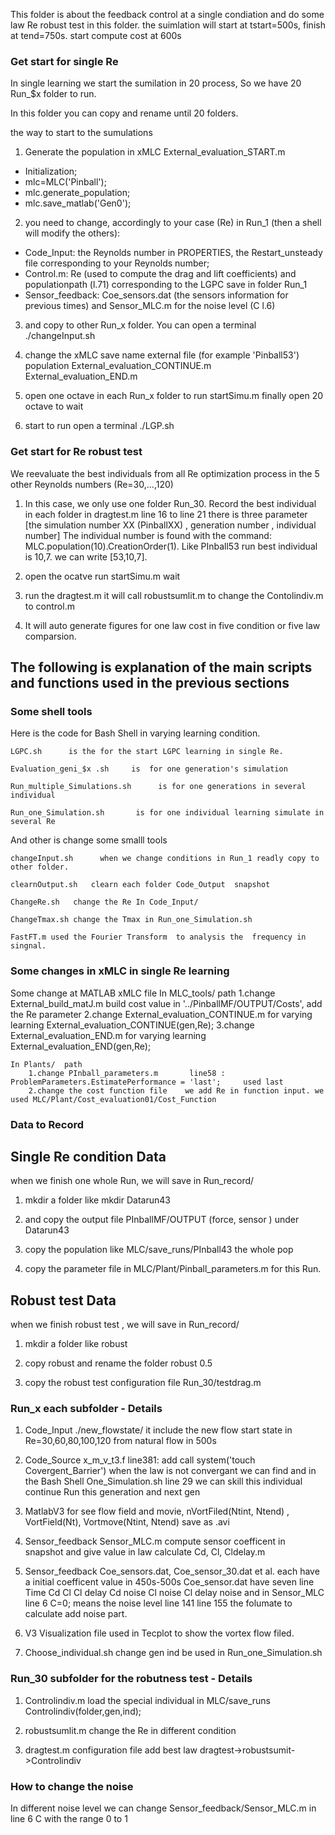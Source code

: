 This folder is about the feedback control at a single condiation
and do some law Re robust test in this folder.
the suimlation will start at tstart=500s,  finish at tend=750s. 
start compute cost at 600s


### Get start for single Re 

In single  learning we start the sumilation in 20 process, So we have 20 Run_$x   folder to run.

In this folder you can copy  and rename until 20 folders.

the way to start to the  sumulations 

1. Generate the population in xMLC External_evaluation_START.m
- Initialization;
- mlc=MLC('Pinball');
- mlc.generate_population;
- mlc.save_matlab('Gen0');

2. you need to change, accordingly to your case (Re) in Run\_1 (then a shell will modify the others):
- Code_Input: the Reynolds number in PROPERTIES, the Restart\_unsteady file corresponding to your Reynolds number;
- Control.m: Re (used to compute the drag and lift coefficients) and populationpath (l.71) corresponding to the LGPC save in folder Run_1 
- Sensor_feedback: Coe\_sensors.dat (the sensors information for previous times) and Sensor\_MLC.m for the noise level (C l.6)

3. and copy to other Run_x  folder. You can open a terminal    ./changeInput.sh

4. change the xMLC save name external file (for example 'Pinball53') population External\_evaluation\_CONTINUE.m External\_evaluation\_END.m 

5. open one octave in each Run_x folder to run      startSimu.m      finally open 20 octave to wait

6. start to run open a terminal    ./LGP.sh


### Get start for Re robust test
We reevaluate the best individuals from all Re optimization process in the 5 other Reynolds numbers (Re=30,...,120)

1. In this case, we only use one folder Run_30.
Record the best individual in each folder in dragtest.m  line 16 to line 21 
there is three parameter [the simulation number XX (PinballXX) ,  generation number , individual number] 
The individual number is found with the command: MLC.population(10).CreationOrder(1).
Like PInball53 run best individual is 10,7.  we can write [53,10,7].

2. open the ocatve run startSimu.m wait

3. run the dragtest.m it will call robustsumlit.m to change the Contolindiv.m to control.m 

4. It will auto generate figures for one law cost in five condition or five law comparsion.

## The following is explanation of the main scripts and functions used in the previous sections
### Some shell tools  

Here is the code for Bash Shell in varying learning condition.
    
    LGPC.sh      is the for the start LGPC learning in single Re.
    
    Evaluation_geni_$x .sh     is  for one generation's simulation 
    
    Run_multiple_Simulations.sh      is for one generations in several individual 

    Run_one_Simulation.sh       is for one individual learning simulate in several Re 

And other is change some smalll tools 

    changeInput.sh      when we change conditions in Run_1 readly copy to other folder.

    clearnOutput.sh   clearn each folder Code_Output  snapshot 

    ChangeRe.sh   change the Re In Code_Input/  
    
    ChangeTmax.sh change the Tmax in Run_one_Simulation.sh

    FastFT.m used the Fourier Transform  to analysis the  frequency in singnal.


### Some changes in xMLC  in single Re learning 

Some change at MATLAB xMLC file
    In MLC_tools/   path 
        1.change    External_build_matJ.m                 build cost value in '../PinballMF/OUTPUT/Costs', add the Re parameter
        2.change    External_evaluation_CONTINUE.m      for varying learning  External_evaluation_CONTINUE(gen,Re);
        3.change    External_evaluation_END.m                   for varying learning  External_evaluation_END(gen,Re);

    In Plants/  path
        1.change PInball_parameters.m       line58 :         ProblemParameters.EstimatePerformance = 'last';     used last
        2.change the cost function file    we add Re in function input. we used MLC/Plant/Cost_evaluation01/Cost_Function



### Data to Record

## Single Re condition Data
when we finish one whole Run, we will  save in Run_record/

1. mkdir a folder like mkdir Datarun43 

2. and copy the output file PInballMF/OUTPUT (force, sensor ) under Datarun43

3. copy the population like MLC/save_runs/PInball43 the whole pop

4. copy the parameter file in MLC/Plant/Pinball_parameters.m  for this Run.

## Robust test Data
when we finish robust test , we will  save in Run_record/

1. mkdir a folder like robust 

2. copy robust and rename the folder robust 0.5

3. copy the robust test configuration file Run_30/testdrag.m 


### Run_x    each  subfolder - Details

1. Code_Input       ./new_flowstate/   it include the new flow start state in Re=30,60,80,100,120 from natural flow in 500s 

2. Code_Source      x_m_v_t3.f  line381: add    call system('touch Covergent_Barrier')  when the law is not convergant we can find and in the Bash Shell  One_Simulation.sh line 29 we can skill this individual continue Run this generation and next gen

3. MatlabV3     for see flow field and movie,  nVortFiled(Ntint, Ntend) ,  VortField(Nt),  Vortmove(Ntint, Ntend) save as  .avi

4. Sensor_feedback    Sensor_MLC.m compute sensor coefficent in snapshot and give value in law calculate Cd, Cl, Cldelay.m

5. Sensor_feedback  Coe_sensors.dat, Coe_sensor_30.dat et al. each have a initial coefficent value in 450s-500s 
Coe_sensor.dat have seven line    Time        Cd        Cl        Cl delay       Cd noise      Cl noise   Cl delay noise
and in Sensor_MLC  line 6 C=0; means the noise level    line 141   line 155 the folumate to calculate add noise part.

6. V3            Visualization file used in Tecplot to show the vortex flow filed.

7. Choose_individual.sh   change gen ind be used in  Run_one_Simulation.sh


### Run_30 subfolder for the robutness test - Details

1. Controlindiv.m       load the special individual in MLC/save_runs    Controlindiv(folder,gen,ind);

2. robustsumlit.m      change the Re in different condition 

3. dragtest.m                configuration  file add best law        dragtest->robustsumit->Controlindiv



### How to change the noise 
In different noise level we can change Sensor_feedback/Sensor_MLC.m in line 6 C with the range 0 to 1



